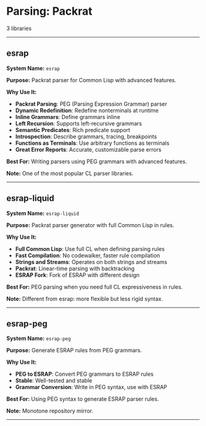 # Parsing: Packrat

3 libraries

---

## esrap

**System Name:** `esrap`

**Purpose:** Packrat parser for Common Lisp with advanced features.

**Why Use It:**
- **Packrat Parsing**: PEG (Parsing Expression Grammar) parser
- **Dynamic Redefinition**: Redefine nonterminals at runtime
- **Inline Grammars**: Define grammars inline
- **Left Recursion**: Supports left-recursive grammars
- **Semantic Predicates**: Rich predicate support
- **Introspection**: Describe grammars, tracing, breakpoints
- **Functions as Terminals**: Use arbitrary functions as terminals
- **Great Error Reports**: Accurate, customizable parse errors

**Best For:** Writing parsers using PEG grammars with advanced features.

**Note:** One of the most popular CL parser libraries.

---


## esrap-liquid

**System Name:** `esrap-liquid`

**Purpose:** Packrat parser generator with full Common Lisp in rules.

**Why Use It:**
- **Full Common Lisp**: Use full CL when defining parsing rules
- **Fast Compilation**: No codewalker, faster rule compilation
- **Strings and Streams**: Operates on both strings and streams
- **Packrat**: Linear-time parsing with backtracking
- **ESRAP Fork**: Fork of ESRAP with different design

**Best For:** PEG parsing when you need full CL expressiveness in rules.

**Note:** Different from esrap: more flexible but less rigid syntax.

---


## esrap-peg

**System Name:** `esrap-peg`

**Purpose:** Generate ESRAP rules from PEG grammars.

**Why Use It:**
- **PEG to ESRAP**: Convert PEG grammars to ESRAP rules
- **Stable**: Well-tested and stable
- **Grammar Conversion**: Write in PEG syntax, use with ESRAP

**Best For:** Using PEG syntax to generate ESRAP parser rules.

**Note:** Monotone repository mirror.

---


